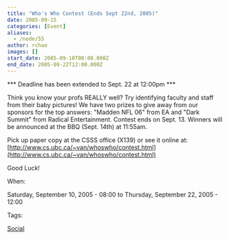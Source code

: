 ```yaml
---
title: "Who's Who Contest (Ends Sept 22nd, 2005)"
date: 2005-09-15
categories: [Event]
aliases:
  - /node/55
author: rchao
images: []
start_date: 2005-09-10T08:00.000Z
end_date: 2005-09-22T12:00.000Z
---
```


\*\*\* Deadline has been extended to Sept. 22 at 12:00pm \*\*\*

Think you know your profs REALLY well? Try identifying faculty and staff from their baby pictures! We have two prizes to give away from our sponsors for the top answers: "Madden NFL 06" from EA and "Dark Summit" from Radical Entertainment. Contest ends on Sept. 13. Winners will be announced at the BBQ (Sept. 14th) at 11:55am.

Pick up paper copy at the CSSS office (X139) or see it online at:
[http://www.cs.ubc.ca/~van/whoswho/contest.html](http://www.cs.ubc.ca/~van/whoswho/contest.html)

Good Luck!

When: 

Saturday, September 10, 2005 - 08:00 to Thursday, September 22, 2005 - 12:00

Tags: 

[Social](/social)
